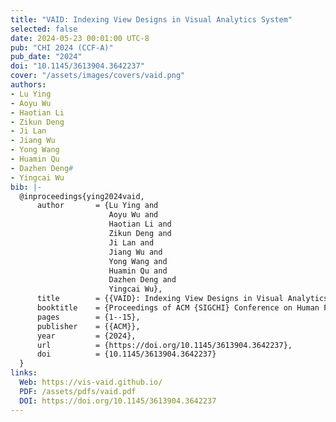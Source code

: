 ```yaml
---
title: "VAID: Indexing View Designs in Visual Analytics System"
selected: false
date: 2024-05-23 00:01:00 UTC-8
pub: "CHI 2024 (CCF-A)"
pub_date: "2024"
doi: "10.1145/3613904.3642237"
cover: "/assets/images/covers/vaid.png"
authors:
- Lu Ying
- Aoyu Wu
- Haotian Li
- Zikun Deng
- Ji Lan
- Jiang Wu
- Yong Wang
- Huamin Qu
- Dazhen Deng#
- Yingcai Wu
bib: |-
  @inproceedings{ying2024vaid,
      author       = {Lu Ying and 
                      Aoyu Wu and
                      Haotian Li and
                      Zikun Deng and
                      Ji Lan and
                      Jiang Wu and
                      Yong Wang and
                      Huamin Qu and
                      Dazhen Deng and
                      Yingcai Wu},
      title        = {{VAID}: Indexing View Designs in Visual Analytics System},
      booktitle    = {Proceedings of ACM {SIGCHI} Conference on Human Factors in Computing Systems},
      pages        = {1--15},
      publisher    = {{ACM}},
      year         = {2024},
      url          = {https://doi.org/10.1145/3613904.3642237},
      doi          = {10.1145/3613904.3642237}
  }
links:
  Web: https://vis-vaid.github.io/
  PDF: /assets/pdfs/vaid.pdf
  DOI: https://doi.org/10.1145/3613904.3642237
---
```

